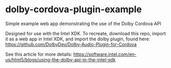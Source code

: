 dolby-cordova-plugin-example
============================

Simple example web app demonstrating the use of the Dolby Cordova API

Designed for use with the Intel XDK.  To recreate, download this repo,
import it as a web app in Intel XDK, and import the dolby plugin, found here:
https://github.com/DolbyDev/Dolby-Audio-Plugin-for-Cordova

See this article for more details: https://software.intel.com/en-us/html5/blogs/using-the-dolby-api-in-the-intel-xdk
